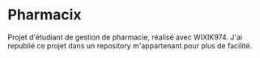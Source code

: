 # Pharmacix
Projet d'étudiant de gestion de pharmacie, réalisé avec WIXIK974. J'ai republié ce projet dans un repository m'appartenant pour plus de facilité.
